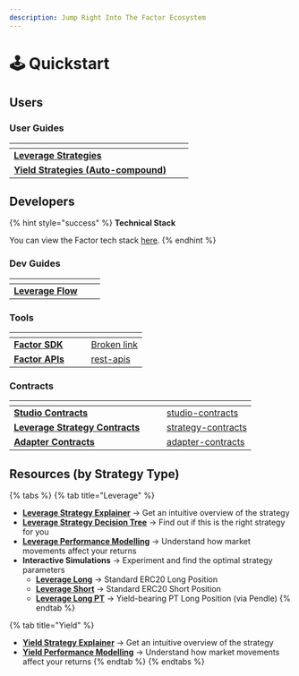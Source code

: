```yaml
---
description: Jump Right Into The Factor Ecosystem
---
```


# 🕹️ Quickstart

## Users

### User Guides

<table data-view="cards"><thead><tr><th></th><th data-hidden></th><th data-hidden></th></tr></thead><tbody><tr><td><a href="../factor-studio/studio-discover/leverage-user-guides/"><strong>Leverage Strategies</strong></a></td><td></td><td></td></tr><tr><td><a href="../factor-studio/studio-discover/yield-user-guides/"><strong>Yield Strategies (Auto-compound)</strong></a></td><td></td><td></td></tr></tbody></table>

## Developers

{% hint style="success" %}
**Technical Stack**

You can view the Factor tech stack [here](../#stack).
{% endhint %}

### Dev Guides

<table data-view="cards"><thead><tr><th></th><th data-hidden></th><th data-hidden></th></tr></thead><tbody><tr><td><a href="../factor-building-blocks/leverage/leverage-dev-guides/"><strong>Leverage Flow</strong></a></td><td></td><td></td></tr></tbody></table>

### Tools

<table data-view="cards"><thead><tr><th></th><th data-hidden></th><th data-hidden></th><th data-hidden data-card-target data-type="content-ref"></th></tr></thead><tbody><tr><td><a href="broken-reference"><strong>Factor SDK</strong></a></td><td></td><td></td><td><a href="broken-reference">Broken link</a></td></tr><tr><td><a href="../factor-sdk/rest-apis/"><strong>Factor APIs</strong></a></td><td></td><td></td><td><a href="../factor-sdk/rest-apis/">rest-apis</a></td></tr></tbody></table>

### Contracts

<table data-view="cards"><thead><tr><th></th><th data-hidden></th><th data-hidden></th><th data-hidden data-card-target data-type="content-ref"></th></tr></thead><tbody><tr><td><a href="../factor-studio/studio-contracts/"><strong>Studio Contracts</strong></a></td><td></td><td></td><td><a href="../factor-studio/studio-contracts/">studio-contracts</a></td></tr><tr><td><a href="../factor-building-blocks/leverage/strategy-contracts/"><strong>Leverage Strategy Contracts</strong></a></td><td></td><td></td><td><a href="../factor-building-blocks/leverage/strategy-contracts/">strategy-contracts</a></td></tr><tr><td><a href="../factor-adapters/adapter-contracts/"><strong>Adapter Contracts</strong></a></td><td></td><td></td><td><a href="../factor-adapters/adapter-contracts/">adapter-contracts</a></td></tr></tbody></table>

## Resources (by Strategy Type)

{% tabs %}
{% tab title="Leverage" %}
* [**Leverage Strategy Explainer**](strategy-explainers/leverage/) -> Get an intuitive overview of the strategy
* [**Leverage Strategy Decision Tree**](../factor-studio/studio-discover/leverage-user-guides/#choosing-the-right-strategy) -> Find out if this is the right strategy for you
* [**Leverage Performance Modelling**](strategy-explainers/leverage/leverage-performance-modelling.md) -> Understand how market movements affect your returns
* **Interactive Simulations** -> Experiment and find the optimal strategy parameters
  * [**Leverage Long**](strategy-explainers/leverage/leverage-long-simulation.md) -> Standard ERC20 Long Position
  * [**Leverage Short**](strategy-explainers/leverage/leverage-short-simulation.md) -> Standard ERC20 Short Position
  * [**Leverage Long PT**](strategy-explainers/leverage/leverage-long-pt-simulation.md) -> Yield-bearing PT Long Position (via Pendle)
{% endtab %}

{% tab title="Yield" %}
* [**Yield Strategy Explainer**](strategy-explainers/yield/) -> Get an intuitive overview of the strategy
* [**Yield Performance Modelling**](strategy-explainers/yield/yield-performance-modelling.md) -> Understand how market movements affect your returns
{% endtab %}
{% endtabs %}
